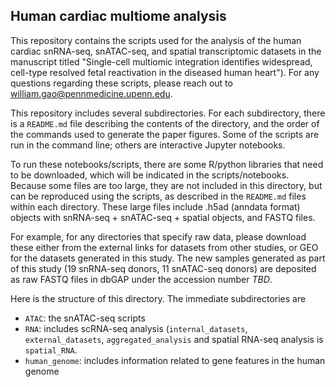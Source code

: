 ## Human cardiac multiome analysis

This repository contains the scripts used for the analysis of the human cardiac snRNA-seq, snATAC-seq, and spatial transcriptomic datasets in the manuscript titled "Single-cell multiomic integration identifies widespread, cell-type resolved fetal reactivation in the diseased human heart"). For any questions regarding these scripts, please reach out to william.gao@pennmedicine.upenn.edu. 

This repository includes several subdirectories. For each subdirectory, there is a `README.md` file describing the contents of the directory, and the order of the commands used to generate the paper figures. Some of the scripts are run in the command line; others are interactive Jupyter notebooks.

To run these notebooks/scripts, there are some R/python libraries that need to be downloaded, which will be indicated in the scripts/notebooks. Because some files are too large, they are not included in this directory, but can be reproduced using the scripts, as described in the `README.md` files within each directory. These large files include .h5ad (anndata format) objects with snRNA-seq + snATAC-seq + spatial objects, and FASTQ files. 

For example, for any directories that specify raw data, please download these either from the external links for datasets from other studies, or GEO for the datasets generated in this study. The new samples generated as part of this study (19 snRNA-seq donors, 11 snATAC-seq donors) are deposited as raw FASTQ files in dbGAP under the accession number *TBD*. 

Here is the structure of this directory. The immediate subdirectories are 
- `ATAC`: the snATAC-seq scripts
- `RNA`: includes scRNA-seq analysis (`internal_datasets`, `external_datasets`, `aggregated_analysis` and spatial RNA-seq analysis is `spatial_RNA`.
- `human_genome`: includes information related to gene features in the human genome
